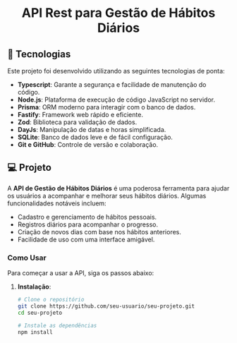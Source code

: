 <h1 align="center">API Rest para Gestão de Hábitos Diários</h1>

## 🚀 Tecnologias

Este projeto foi desenvolvido utilizando as seguintes tecnologias de ponta:

- **Typescript**: Garante a segurança e facilidade de manutenção do código.
- **Node.js**: Plataforma de execução de código JavaScript no servidor.
- **Prisma**: ORM moderno para interagir com o banco de dados.
- **Fastify**: Framework web rápido e eficiente.
- **Zod**: Biblioteca para validação de dados.
- **DayJs**: Manipulação de datas e horas simplificada.
- **SQLite**: Banco de dados leve e de fácil configuração.
- **Git e GitHub**: Controle de versão e colaboração.

## 💻 Projeto

A **API de Gestão de Hábitos Diários** é uma poderosa ferramenta para ajudar os usuários a acompanhar e melhorar seus hábitos diários. Algumas funcionalidades notáveis incluem:

- Cadastro e gerenciamento de hábitos pessoais.
- Registros diários para acompanhar o progresso.
- Criação de novos dias com base nos hábitos anteriores.
- Facilidade de uso com uma interface amigável.

### Como Usar

Para começar a usar a API, siga os passos abaixo:

1. **Instalação**:

   ```bash
   # Clone o repositório
   git clone https://github.com/seu-usuario/seu-projeto.git
   cd seu-projeto

   # Instale as dependências
   npm install

